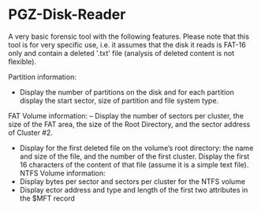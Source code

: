 # PGZ-Disk-Reader
A very basic forensic tool with the following features. Please note that this tool is for very specific use, i.e. it assumes that the disk it reads is FAT-16 only and contain a deleted '.txt' file (analysis of deleted content is not flexible).

Partition information:
- Display the number of partitions on the disk and for each partition display the start sector, size of partition and file system type.

FAT Volume information:
– Display the number of sectors per cluster, the size of the FAT area, the size of the Root Directory, and the sector address of Cluster #2.
- Display for the first deleted file on the volume’s root directory: the name and size of the file, and the number of the first cluster. Display the first 16 characters of the content of that file (assume it is a simple text file).
NTFS Volume information:
- Display bytes per sector and sectors per cluster for the NTFS volume
- Display ector address and type and length of the first two attributes in the $MFT record
